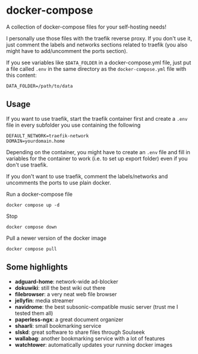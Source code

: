 # docker-compose

A collection of docker-compose files for your self-hosting needs!

I personally use those files with the traefik reverse proxy. If you don't use it, just comment the labels and networks sections related to traefik (you also might have to add/uncomment the ports section).

If you see variables like `$DATA_FOLDER` in a docker-compose.yml file, just put a file called `.env` in the same directory as the `docker-compose.yml` file with this content:
```
DATA_FOLDER=/path/to/data
```

## Usage

If you want to use traefik, start the traefik container first and create a `.env` file in every subfolder you use containing the following

```
DEFAULT_NETWORK=traefik-network
DOMAIN=yourdomain.home
```

Depending on the container, you might have to create an `.env` file and fill in variables for the container to work (i.e. to set up export folder) even if you don't use traefik.

If you don't want to use traefik, comment the labels/networks and uncomments the ports to use plain docker.


Run a docker-compose file

```
docker compose up -d
```

Stop

```
docker compose down
```

Pull a newer version of the docker image

```
docker compose pull
```

## Some highlights

- **adguard-home**: network-wide ad-blocker
- **dokuwiki**: still the best wiki out there
- **filebrowser**: a very neat web file browser
- **jellyfin**: media streamer
- **navidrome**: the best subsonic-compatible music server (trust me I tested them all)
- **paperless-ngx**: a great document organizer
- **shaarli**: small bookmarking service
- **slskd**: great software to share files through Soulseek
- **wallabag**: another bookmarking service with a lot of features
- **watchtower**: automatically updates your running docker images

